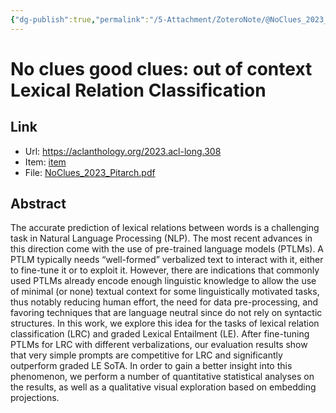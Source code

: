 ```yaml
---
{"dg-publish":true,"permalink":"/5-Attachment/ZoteroNote/@NoClues_2023_Pitarch/","title":"No clues good clues: out of context Lexical Relation Classification"}
---
```


# No clues good clues: out of context Lexical Relation Classification
## Link
- Url: https://aclanthology.org/2023.acl-long.308
- Item: [item](zotero://select/library/items/5GFSMCL3)
- File: [NoClues_2023_Pitarch.pdf](zotero://open-pdf/library/items/SNTDFKHG)
## Abstract
The accurate prediction of lexical relations between words is a challenging task in Natural Language Processing (NLP). The most recent advances in this direction come with the use of pre-trained language models (PTLMs). A PTLM typically needs “well-formed” verbalized text to interact with it, either to fine-tune it or to exploit it. However, there are indications that commonly used PTLMs already encode enough linguistic knowledge to allow the use of minimal (or none) textual context for some linguistically motivated tasks, thus notably reducing human effort, the need for data pre-processing, and favoring techniques that are language neutral since do not rely on syntactic structures. In this work, we explore this idea for the tasks of lexical relation classification (LRC) and graded Lexical Entailment (LE). After fine-tuning PTLMs for LRC with different verbalizations, our evaluation results show that very simple prompts are competitive for LRC and significantly outperform graded LE SoTA. In order to gain a better insight into this phenomenon, we perform a number of quantitative statistical analyses on the results, as well as a qualitative visual exploration based on embedding projections.